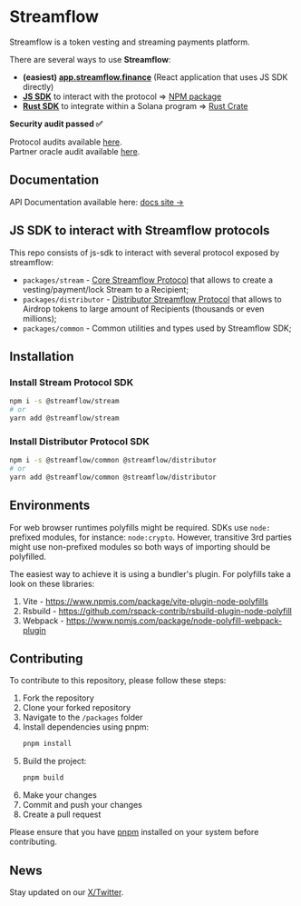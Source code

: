 # Streamflow

Streamflow is a token vesting and streaming payments platform.

There are several ways to use **Streamflow**:

- **(easiest) [app.streamflow.finance](https://app.streamflow.finance?utm_medium=github.com&utm_source=referral&utm_campaign=js-sdk-repo)** (React application that uses JS SDK directly)
- **[JS SDK](https://github.com/streamflow-finance/js-sdk)** to interact with the protocol => [NPM package](https://www.npmjs.com/package/@streamflow/stream)
- **[Rust SDK](https://github.com/streamflow-finance/rust-sdk)** to integrate within a Solana program => [Rust Crate](https://docs.rs/streamflow-sdk/)

**Security audit passed ✅**

Protocol audits available [here](https://www.notion.so/streamflow/Streamflow-Security-Audits-3250070c0b3a4a0690385d96316d645c).  
Partner oracle audit available [here](https://github.com/streamflow-finance/rust-sdk/blob/main/partner_oracle_audit.pdf).

## Documentation
API Documentation available here: [docs site →](https://js-sdk-docs.streamflow.finance/)

## JS SDK to interact with Streamflow protocols

This repo consists of js-sdk to interact with several protocol exposed by streamflow:
- `packages/stream` - [Core Streamflow Protocol](packages/stream/README.md) that allows to create a vesting/payment/lock Stream to a Recipient;
- `packages/distributor` - [Distributor Streamflow Protocol](packages/distributor/README.md) that allows to Airdrop tokens to large amount of Recipients (thousands or even millions);
- `packages/common` - Common utilities and types used by Streamflow SDK;

## Installation

### Install Stream Protocol SDK

```bash
npm i -s @streamflow/stream
# or
yarn add @streamflow/stream
```

### Install Distributor Protocol SDK

```bash
npm i -s @streamflow/common @streamflow/distributor
# or
yarn add @streamflow/common @streamflow/distributor
```

## Environments
For web browser runtimes polyfills might be required. SDKs use `node:` prefixed modules, for instance: `node:crypto`. However, transitive 3rd parties might use non-prefixed modules so both ways of importing should be polyfilled.

The easiest way to achieve it is using a bundler's plugin.
For polyfills take a look on these libraries:
1. Vite - https://www.npmjs.com/package/vite-plugin-node-polyfills
2. Rsbuild - https://github.com/rspack-contrib/rsbuild-plugin-node-polyfill
3. Webpack - https://www.npmjs.com/package/node-polyfill-webpack-plugin

## Contributing

To contribute to this repository, please follow these steps:

1. Fork the repository
2. Clone your forked repository
3. Navigate to the `/packages` folder
4. Install dependencies using pnpm:
   ```bash
   pnpm install
   ```
5. Build the project:
   ```bash
   pnpm build
   ```
6. Make your changes
7. Commit and push your changes
8. Create a pull request

Please ensure that you have [pnpm](https://pnpm.io/) installed on your system before contributing.

## News
Stay updated on our [X/Twitter](https://x.com/streamflow_fi).

<!-- commit on 2025-01-21 -->

<!-- commit on 2025-02-21 -->

<!-- commit on 2025-02-04 -->

<!-- commit on 2025-02-06 -->
